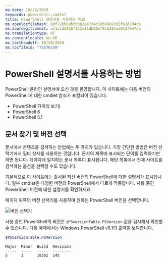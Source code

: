 ```yaml
---
ms.date: 10/20/2019
keywords: powershell,cmdlet
title: PowerShell 설명서를 사용하는 방법
ms.openlocfilehash: 80f72bb89b3bb82ee7c4d16b8969395f02d7d4ca
ms.sourcegitcommit: ac1ccdd826f112a11db09af9c628cae013f947ab
ms.translationtype: HT
ms.contentlocale: ko-KR
ms.lasthandoff: 10/20/2019
ms.locfileid: "72676149"
---
```

# <a name="how-to-use-the-powershell-documentation"></a>PowerShell 설명서를 사용하는 방법

PowerShell 온라인 설명서에 오신 것을 환영합니다. 이 사이트에는 다음 버전의 PowerShell에 대한 cmdlet 참조가 포함되어 있습니다.

- PowerShell 7(미리 보기)
- PowerShell 6
- PowerShell 5.1

## <a name="finding-articles-and-selecting-a-version"></a>문서 찾기 및 버전 선택

문서에서 콘텐츠를 검색하는 방법에는 두 가지가 있습니다. 가장 간단한 방법은 버전 선택기에서 필터 상자를 사용하는 것입니다. 문서의 제목에 표시되는 단어를 입력하기만 하면 됩니다. 페이지에 일치하는 문서 목록이 표시됩니다. 해당 목록에서 전체 사이트를 검색하는 옵션을 선택할 수도 있습니다.

기본적으로 이 사이트에는 출시된 최신 버전의 PowerShell에 대한 설명서가 표시됩니다. 일부 cmdlet은 다양한 버전의 PowerShell에서 다르게 작동합니다. 사용 중인 PowerShell 버전에 대한 설명서를 확인하세요.

페이지 위쪽의 버전 선택기를 사용하여 원하는 PowerShell 버전을 선택합니다.

![버전 선택기](images/how-to-use-docs/version-search.gif)

사용 중인 PowerShell의 버전은 `$PSversionTable.PSVersion` 값을 검사해서 확인할 수 있습니다. 다음 예제에서는 Windows PowerShell v5.1의 출력을 보여줍니다.

```powershell
$PSVersionTable.PSVersion
```

```Output
Major  Minor  Build  Revision
-----  -----  -----  --------
5      1      18362  145
```
